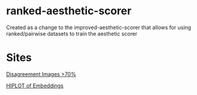 # ranked-aesthetic-scorer
Created as a change to the improved-aesthetic-scorer that allows for using ranked/pairwise datasets to train the aesthetic scorer

# Sites
[Disagreement Images >70%](https://mathyouf.github.io/ranked-aesthetic-scorer/sites/top_10_percent.html)

[HIPLOT of Embeddings](https://mathyouf.github.io/ranked-aesthetic-scorer/sites/aes_hiplot.html)